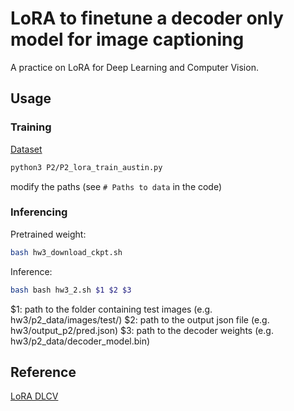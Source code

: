 # LoRA to finetune a decoder only model for image captioning

A practice on LoRA for Deep Learning and Computer Vision.

## Usage

### Training
[Dataset](https://drive.google.com/file/d/11WqMRxzHcVqvjcbLt61g9Lt1i0fOcgp7/view?usp=sharing)
```bash
python3 P2/P2_lora_train_austin.py
```
modify the paths (see `# Paths to data` in the code)


### Inferencing
Pretrained weight:
```bash
bash hw3_download_ckpt.sh
```

Inference:
```bash
bash bash hw3_2.sh $1 $2 $3
```
$1: path to the folder containing test images (e.g. hw3/p2_data/images/test/)
$2: path to the output json file (e.g. hw3/output_p2/pred.json) 
$3: path to the decoder weights (e.g. hw3/p2_data/decoder_model.bin)

## Reference
[LoRA DLCV](https://docs.google.com/presentation/d/149ViD2g3c0APXAZNGPOFw1ndYAb_UUF19AJZb29uvn4/edit#slide=id.p41)

